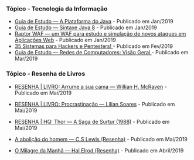 ### Tópico - Tecnologia da Informação

- [Guia de Estudo — A Plataforma do Java](https://medium.com/@claudiobernardo/guia-de-estudo-a-plataforma-do-java-885631fe8d98) - Publicado em Jan/2019</br>
- [Guia de Estudo — Sintaxe Java 8](https://medium.com/@claudiobernardo/guia-de-estudo-sintaxe-java-5fe1a0d997a0) - Publicado em Jan/2019</br>
- [Raptor WAF — um WAF para estudo e simulação de novos ataques em Aplicações Web](https://medium.com/@claudiobernardo/raptor-waf-um-waf-para-estudo-e-simula%C3%A7%C3%A3o-de-novos-ataques-em-aplica%C3%A7%C3%B5es-web-acad2d5fc129) - Publicado em Jan/2019
- [35 Sistemas para Hackers e Pentesters!
](https://medium.com/@claudiobernardo/35-sistemas-para-hackers-e-pentesters-33c56c55f164) - Publicado em Fev/2019</br>
- [Guia de Estudo — Redes de Computadores: Visão Geral
](https://medium.com/@claudiobernardo/guia-de-estudo-redes-de-computadores-vis%C3%A3o-geral-c70b5377fa16) - Publicado em Mar/2019</br>

### Tópico - Resenha de Livros

- [RESENHA | LIVRO: Arrume a sua cama — Willian H. McRaven](https://medium.com/@claudiobernardo/resenha-livro-arrume-a-sua-cama-willian-h-mcraven-f1bc7735e6c8) - Publicado em Mai/2019</br>

- [RESENHA | LIVRO: Procrastinação — Lílian Soares](https://medium.com/@claudiobernardo/resenha-livro-procrastina%C3%A7%C3%A3o-l%C3%ADlian-soares-8f4df807ac39) - Publicado em Mai/2019</br>

- [RESENHA | HQ: Thor — A Saga de Surtur (1988)](https://medium.com/@claudiobernardo/resenha-hq-thor-a-saga-de-surtur-1988-2cb6a3f769fa) - Publicado em Mai/2019</br>

- [A abolição do homem — C.S Lewis (Resenha)](https://medium.com/@claudiobernardo/a-aboli%C3%A7%C3%A3o-do-homem-c-s-lewis-resenha-49c9842fe683) - Publicado em Mai/2019</br>

- [O Milagre da Manhã — Hal Elrod (Resenha)](https://medium.com/@claudiobernardo/resumo-livro-o-milagre-da-manh%C3%A3-9a3653673b4c) - Publicado em Abril/2019</br>



